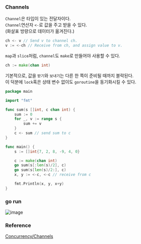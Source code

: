 ### Channels
`Channel`은 타입이 있는 전달자이다.<br>
`Channel`연산자 `<-`로 값을 주고 받을 수 있다.<br>
(화살표 방량으로 데이터가 옮겨진다.)
```go
ch <- v // Send v to channel ch.
v := <-ch // Receive from ch, and assign value to v.
```

`map`과 `slice`처럼, `channel`도 `make`로 만들어야 사용할 수 있다.<br>
```go
ch := make(chan int)
```

기본적으로, 값을 `받기`와 `보내기`는 다른 한 쪽이 준비될 때까지 블락된다.<br>
이 덕분에 `lock`혹은 상태 변수 없이도 `goroutine`을 동기화시킬 수 있다.<br>
```go
package main

import "fmt"

func sum(s []int, c chan int) {
	sum := 0
	for _, v := range s {
		sum += v
	}
	c <- sum // send sum to c
}

func main() {
	s := []int{7, 2, 8, -9, 4, 0}

	c := make(chan int)
	go sum(s[:len(s)/2], c)
	go sum(s[len(s)/2:], c)
	x, y := <-c, <-c // receive from c

	fmt.Println(x, y, x+y)
}

```

### go run
![image](https://github.com/user-attachments/assets/51403c0e-3f24-4830-98ef-77b983afc2f0)


### Reference
[Concurrency/Channels](https://go.dev/tour/concurrency/2)<br>

